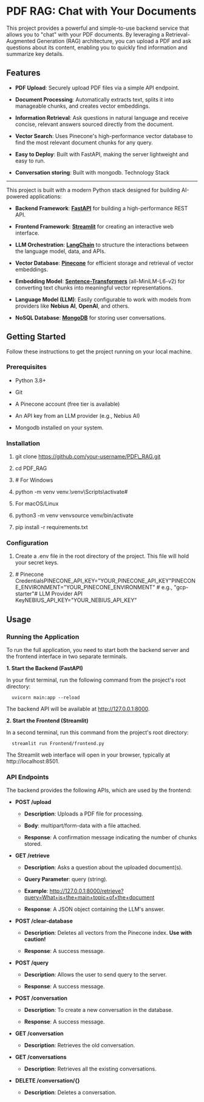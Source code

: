 PDF RAG: Chat with Your Documents
=================================

This project provides a powerful and simple-to-use backend service that allows you to "chat" with your PDF documents. By leveraging a Retrieval-Augmented Generation (RAG) architecture, you can upload a PDF and ask questions about its content, enabling you to quickly find information and summarize key details.

Features
--------

*   **PDF Upload**: Securely upload PDF files via a simple API endpoint.
    
*   **Document Processing**: Automatically extracts text, splits it into manageable chunks, and creates vector embeddings.
    
*   **Information Retrieval**: Ask questions in natural language and receive concise, relevant answers sourced directly from the document.
    
*   **Vector Search**: Uses Pinecone's high-performance vector database to find the most relevant document chunks for any query.
    
*   **Easy to Deploy**: Built with FastAPI, making the server lightweight and easy to run.
    
*   **Conversation storing**: Built with mongodb.
Technology Stack
----------------

This project is built with a modern Python stack designed for building AI-powered applications:

*   **Backend Framework**: [**FastAPI**](https://fastapi.tiangolo.com/) for building a high-performance REST API.
    
*   **Frontend Framework**: [**Streamlit**](https://streamlit.io/) for creating an interactive web interface.
    
*   **LLM Orchestration**: [**LangChain**](https://www.langchain.com/) to structure the interactions between the language model, data, and APIs.
    
*   **Vector Database**: [**Pinecone**](https://www.pinecone.io/) for efficient storage and retrieval of vector embeddings.
    
*   **Embedding Model**: [**Sentence-Transformers**](https://www.sbert.net/) (all-MiniLM-L6-v2) for converting text chunks into meaningful vector representations.
    
*   **Language Model (LLM)**: Easily configurable to work with models from providers like **Nebius AI**, **OpenAI**, and others.

*   **NoSQL Database**: [**MongoDB**](https://www.mongodb.com/) for storing user conversations.

Getting Started
---------------

Follow these instructions to get the project running on your local machine.

### Prerequisites

*   Python 3.8+
    
*   Git
    
*   A Pinecone account (free tier is available)
    
*   An API key from an LLM provider (e.g., Nebius AI)

*   Mongodb installed on your system. 

### Installation

1.  git clone https://github.com/your-username/PDF\_RAG.git
    
2.  cd PDF\_RAG
    
3.  \# For Windows
    
4.  python -m venv venv.\\venv\\Scripts\\activate#
    
5.  For macOS/Linux
    
6.  python3 -m venv venvsource venv/bin/activate
    
7.  pip install -r requirements.txt
    

### Configuration

1.  Create a .env file in the root directory of the project. This file will hold your secret keys.
    
2.  \# Pinecone CredentialsPINECONE\_API\_KEY="YOUR\_PINECONE\_API\_KEY"PINECONE\_ENVIRONMENT="YOUR\_PINECONE\_ENVIRONMENT" # e.g., "gcp-starter"# LLM Provider API KeyNEBIUS\_API\_KEY="YOUR\_NEBIUS\_API\_KEY"
    

Usage
-----

### Running the Application

To run the full application, you need to start both the backend server and the frontend interface in two separate terminals.

**1\. Start the Backend (FastAPI)**

In your first terminal, run the following command from the project's root directory:

`   uvicorn main:app --reload   `

The backend API will be available at http://127.0.0.1:8000.

**2\. Start the Frontend (Streamlit)**

In a second terminal, run this command from the project's root directory:

`   streamlit run Frontend/frontend.py   `

The Streamlit web interface will open in your browser, typically at http://localhost:8501.

### API Endpoints

The backend provides the following APIs, which are used by the frontend:

*   **POST /upload**
    
    *   **Description**: Uploads a PDF file for processing.
        
    *   **Body**: multipart/form-data with a file attached.
        
    *   **Response**: A confirmation message indicating the number of chunks stored.
        
*   **GET /retrieve**
    
    *   **Description**: Asks a question about the uploaded document(s).
        
    *   **Query Parameter**: query (string).
        
    *   **Example**: http://127.0.0.1:8000/retrieve?query=What+is+the+main+topic+of+the+document
        
    *   **Response**: A JSON object containing the LLM's answer.
        
*   **POST /clear-database**
    
    *   **Description**: Deletes all vectors from the Pinecone index. **Use with caution!**
        
    *   **Response**: A success message.

*   **POST /query**
    *   **Description**: Allows the user to send query to the server.
        
    *   **Response**: A success message.

*   **POST /conversation**
    *   **Description**: To create a new conversation in the database. 
        
    *   **Response**: A success message.

*   **GET /conversation**
    
    *   **Description**: Retrieves the old conversation.

*   **GET /conversations**
    
    *   **Description**: Retrieves all the existing conversations.

*   **DELETE /conversation/{}**
    
    *   **Description**: Deletes a conversation.

        
    
